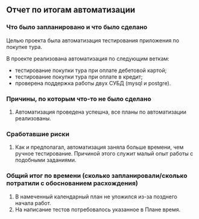 ## Отчет по итогам автоматизации

### Что было запланировано и что было сделано
Целью проекта была автоматизация тестирования приложения по покупке тура.

В проекте реализована автоматизация по следующим веткам:
 - тестирование покупки тура при оплате дебетовой картой;
 - тестирование покупки тура при оплате в кредит;
 - проверена поддержка работы двух СУБД (mysql и postgre).

### Причины, по которым что-то не было сделано
1. Автоматизация проведена успешна, все планы по автоматизации реализованы.

### Сработавшие риски
1. Как и предполагал, автоматизация заняла больше времени, чем ручное тестирование.
Причиной этого служит малый опыт работы с подобными заданиями.

### Общий итог по времени (сколько запланировали/сколько потратили с обоснованием расхождения)
1. В намеченный календарный план не уложился из-за позднего начала работ.
2. На написание тестов потребовалось указанное в Плане время.

